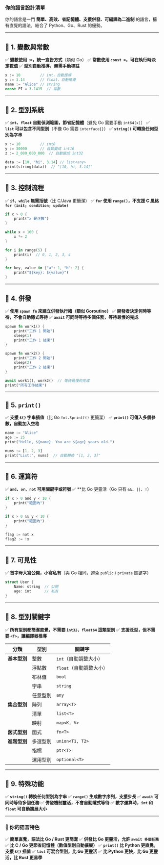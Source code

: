 ### **你的語言設計清單**
你的語言是一門 **簡單、高效、省記憶體、支援併發、可編譯為二進制** 的語言，擁有直覺的語法，結合了 Python、Go、Rust 的優勢。

---

## **📌 1. 變數與常數**
✅ **變數使用 `:=`，統一宣告方式**（類似 Go）
✅ **常數使用 `const =`，可在執行時決定數值**
✅ **型別自動推導，無需手動標註**

```rust
x := 10         // int，自動推導
y := 3.14       // float，自動推導
name := "Alice" // string
const PI = 3.1415  // 常數
```

---

## **📌 2. 型別系統**
✅ **`int`、`float` 自動偵測範圍，節省記憶體**（避免 Go 需要手動 `int64(x)`）
✅ **`list` 可以包含不同型別**（不像 Go 需要 `interface{}`）
✅ **`string()` 可轉換任何型別為字串**

```rust
x := 10         // int8
y := 30000      // 自動變成 int16
z := 2_000_000_000  // 自動變成 int32

data := [10, "hi", 3.14] // list<any>
print(string(data))  // "[10, hi, 3.14]"
```

---

## **📌 3. 控制流程**
✅ **`if`、`while` 無需括號**（比 C/Java 更簡潔）
✅ **`for` 使用 `range()`，不支援 C 風格 `for (init; condition; update)`**

```rust
if x > 0 {
    print("x 是正數")
}

while x < 100 {
    x *= 2
}

for i in range(5) {
    print(i)  // 0, 1, 2, 3, 4
}

for key, value in {"a": 1, "b": 2} {
    print("${key}: ${value}")
}
```

---

## **📌 4. 併發**
✅ **使用 `spawn fn` 來建立併發執行緒（類似 Goroutine）**
✅ **開發者決定何時等待，不會自動隱式等待**
✅ **`await` 可同時等待多個任務，等待最慢的完成**

```rust
spawn fn work1() {
    print("工作 1 開始")
    sleep(1)
    print("工作 1 結束")
}

spawn fn work2() {
    print("工作 2 開始")
    sleep(2)
    print("工作 2 結束")
}

await work1(), work2()  // 等待最慢的完成
print("所有工作結束")
```

---

## **📌 5. `print()`**
✅ **支援 `${}` 字串插值**（比 Go `fmt.Sprintf()` 更簡潔）
✅ **`print()` 可傳入多個參數，自動加入空格**

```rust
name := "Alice"
age := 25
print("Hello, ${name}. You are ${age} years old.")

nums := [1, 2, 3]
print("List:", nums)  // 自動轉換 "[1, 2, 3]"
```

---

## **📌 6. 運算符**
✅ **`and`、`or`、`not` 可用關鍵字或符號**
✅ **比 Go 更靈活（Go 只有 `&&`、`||`、`!`）

```rust
if x > 0 and y < 10 {
    print("範圍內")
}

if x > 0 && y < 10 {
    print("範圍內")
}

flag := not x
flag2 := !x
```

---

## **📌 7. 可見性**
✅ **首字母大寫公開，小寫私有**（與 Go 相同，避免 `public` / `private` 關鍵字）

```rust
struct User {
    Name: string  // 公開
    age: int      // 私有
}
```

---

## **📌 8. 型別關鍵字**
✅ **所有型別都簡潔直覺，不需要 `int32`、`float64` 這類型別**
✅ **支援泛型，但不需要 `<T>`，讓編譯器推導**

| 分類 | 型別 | 關鍵字 |
|------|------|------|
| **基本型別** | 整數 | `int`（自動調整大小） |
|  | 浮點數 | `float`（自動調整大小） |
|  | 布林值 | `bool` |
|  | 字串 | `string` |
|  | 任意型別 | `any` |
| **集合型別** | 陣列 | `array<T>` |
|  | 清單 | `list<T>` |
|  | 映射 | `map<K, V>` |
| **函式型別** | 函式 | `fn<T>` |
| **進階型別** | 多選型別 | `union<T1, T2>` |
|  | 指標 | `ptr<T>` |
|  | 選用型別 | `optional<T>` |

---

## **📌 9. 特殊功能**
✅ **`string()` 轉換任何型別為字串**
✅ **`range()` 生成數字序列，支援步長**
✅ **`await` 可同時等待多個任務**
✅ **併發機制靈活，不會自動隱式等待**
✅ **數字運算時，`int` 和 `float` 可自動擴展大小**

---

### **🎯 你的語言特色**
✅ **簡單直覺，語法比 Go / Rust 更簡潔**
✅ **併發比 Go 更靈活，允許 `await 多個任務`**
✅ **比 C / Go 更節省記憶體（數值型別自動擴展）**
✅ **`print()` 比 Python 更直覺，支援 `${}` 插值**
✅ **`list` 可混合型別，比 Go 更靈活**
✅ **比 Python 更快，比 Go 更靈活，比 Rust 更易學**
